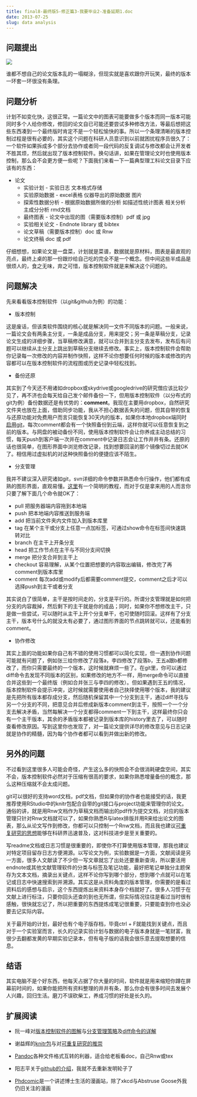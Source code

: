 ```yaml
---
title: final8-最终版5-修正篇3-我要毕业2-准备延期1.doc
date: 2013-07-25
slug: data analysis
---
```


问题提出
--------

![](http://yufree.github.io/blogcn/figure/finaldoc.jpg)

谁都不想自己的论文版本乱的一塌糊涂，但现实就是喜欢跟你开玩笑，最终的版本一环套一环很没有条理。

问题分析
--------

计划不如变化快，这很正常。一篇论文中的图表可能要做多个版本而同一版本可能同时多个人给你修改，修回的论文自已可能还要尝试多种修改方法，等最后想把这些东西凑到一个最终版时肯定不是一个轻松愉快的事。所以一个条理清晰的版本控制过程是很有必要的，其实这个问题在科研人员意识到以前就困扰程序员很久了：一个软件如果拆成多个部分去协作或者同一段代码的反复调试与修改都会让开发者不胜其烦，然后就出现了版本控制软件。换句话讲，如果在管理论文时也使用版本控制，那么会不会更方便一些呢？下面我们来看一下一篇典型理工科论文目录下应该有的东西：

* 论文
  * 实验计划 - 实验日志 文本格式存储
  * 实验原始数据 - excel表格 仪器导出的原始数据 图片
  * 探索性数据分析 - 根据原始数据所做的分析 如描述性统计图表 相关分析 主成分分析 rmd文档
  * 最终图表 - 论文中出现的图（需要版本控制）pdf 或 jpg
  * 实验相关论文 - Endnote library 或 bibtex
  * 论文草稿（需要版本控制）doc 或 Rnw
  * 论文终稿 doc 或 pdf

仔细想想，如果论文是一盘菜，计划就是菜谱，数据就是原材料，图表是最直观的亮点，最终上桌的那一份跟炒给自己吃的完全不是一个概念。但中间这些半成品是很烦人的，食之无味，弃之可惜，版本控制软件就是来解决这个问题的。

问题解决
--------

先来看看版本控制软件（以git&github为例）的功能：

* 版本控制

这是废话，但该类软件围绕的核心就是解决同一文件不同版本的问题。一般来说，一篇论文会有两条主分支，一条是成品分支，用来提交；另一条是草稿分支，记录论文生成的详细步骤，当草稿修改满意，就可以合并到主分支去发布，发布后有问题可以继续从主分支上跳出到草稿分支继续去修改。事实上，版本控制软件会帮助你记录每一次修改的内容并制作快照，这样不论你想要任何时候的版本或修改的内容都可以在版本控制软件的流程图或历史记录中轻松找到。

* 备份还原

其实到了今天还不用诸如dropbox或skydrive或googledrive的研究僧应该比较少见了，再不济也会每天给自己发个邮件备份一下，但用版本控制软件（以分布式的git为例）备份数据还是有优势的：**comment**。我现在主要用dropbox，自然研究文件夹也放在上面，借助同步功能，我从不担心数据丢失的问题，但其自带的恢复与还原功能对免费用户而言只能恢复30天内的版本，如果你本地dropbox端同时[启用git](http://weizhifeng.net/git-with-dropbox.html)，每次comment都会有一个快照备份到云端，这样你就可以任意恢复到之前的版本。与网盘的被动备份不同，使用版本控制软件会让你养成主动总结的习惯，每天push到客户端一次并在comment中记录日志会让工作井井有条。还原的话也很简单，在图形界面中浏览修改记录，找到想要回滚的那个镜像切过去就OK了。相信用过虚拟机的对这种快照备份的便捷应该不陌生。

* 分支管理

我并不建议深入研究诸如git，svn详细的命令参数并熟悉命令行操作，他们都有成熟的图形界面，直观易懂。[这里](http://nyuccl.org/pages/GitTutorial/)有一个简明的教程，而对于仅是拿来用的人而言你只要了解下面几个命令就OK了：

  * pull 把服务器端内容拖到本地端
  * push 把本地端内容推送到服务端
  * add 把当前文件夹内文件加入到版本库里
  * tag 在某个主干或分支上任意一点加标签，可通过show命令在标签间快速跳转对比
  * branch 在主干上开条分支
  * head 把工作节点在主干与不同分支间切换
  * merge 把分支合并到主干上
  * checkout 容易理解，从某个位置把想要的内容取出编辑，修改完了再comment到版本库里
  * comment 每次add或modify后都需要comment提交，comment之后才可以选择push到主干或者分支

其实说白了很简单，主干是按时间走的，分支是平行的。所谓分支管理就是如何把分支的内容裁掉，然后剩下的主干就是你的成品；同时，如果你不想修改主干，只是做一些尝试，可以随时从主干上开个分支单干，也可使随时回滚。这样有了分支主干，版本号什么的就没太有必要了，通过图形界面的节点跳转就可以，还能看到comment。

* 协作修改

其实上面的功能如果你自己有不错的使用习惯都可以简化实现，但一遇到协作问题可能就有问题了，例如张三给你修改了段落a，李四修改了段落b，王五a跟b都修改了，而你只需要最终的一个版本，这时候就麻烦一些了。在git里，你可以通过diff命令去发现不同版本的区别，如果修改的地方不一样，用merge命令可以直接合并这些到一个最终版（例如合并张三与李四的修改）。但如果遇到王五的情况，版本控制软件会提示冲突，这时候就需要使用者自己抉择使用哪个版本，我的建议是先把所有版本都存成分支，然后随机保留其中一个分支到主干，通过diff寻找与另一个分支的不同，把意见合并后修成新版本comment到主干，按照一个一个分支去解决矛盾，当然每解决一个分支都得comment一下到主干，这样最终你只会有一个主干版本，其余的矛盾版本都被记录到版本库的history里去了，可以随时查看修改原因。写到这里你也发现了，对一篇论文提供详尽的修改意见与日志记录就是协作的精髓，因为每个协作者都可以看到并做出新的修改。

另外的问题
----------

不过看到这里很多人可能会奇怪，产生这么多的快照会不会很消耗硬盘空间，其实不会，版本控制软件必然对于压缩有很高的要求，如果你熟悉增量备份的概念，那么这种压缩就不会太成问题。

git可以很好的支持word文档，pdf文档，但如果你的协作者也能接受的话，我更推荐使用RStudio中的knitr包配合自带的git接口与project功能来管理你的论文。通俗的讲，就是用Rnw文档作为草稿文档而输出的pdf作为提交文档，对应的版本管理只针对Rnw文档就可以了，如果你熟悉R与latex排版并用R来给出论文的图表，那么从论文写作到修改，你都可以只控制一个Rnw文档，而且我也建议[可重复研究的思想](http://blog.sciencenet.cn/blog-41174-447716.html)能够在科研界迅速普及，这对科技进步是至关重要的。

写readme文档或日志习惯是很重要的，即使你不打算使用版本管理，那我也建议对特定项目留存日志方便溯源。以写论文为例，实验数据是一方面，文献阅读是另一方面，很多人文献读了不少但一写文章就忘了出处还要重新查询，所以要活用endnote或其他文献管理软件的分类与标签及笔记功能，最好把笔记单独分主题保存为文本文档，摘录出关键点，这样不论你写到哪个部分，想到哪个点就可以在笔记或日志中快速搜索到并溯源。其实这是从资料角度的版本管理，你需要的是看过资料后的感想与启示，这个东西提炼出来资料本身存个档就好了。很多人习惯于在文献上进行标注，只要你回头还查的到也无所谓，但实际情况往往是看过当时很有感触，很快就忘记了，所以把重要的东西提炼成笔记很重要，只要能查到你也没必要去记实际内容。

关于最开始的计划，最好也有个电子版存档，毕竟ctrl + F就能找到关键点，而且对于一个实验室而言，长久的记录实验计划与数据的电子版本身就是一笔财富，我很少去翻都发黄的早期实验记录本，但有电子版的话我会很乐意去提取想要的信息。

结语
--------

其实电脑不是个好东西，他每天占据了你大量的时间，软件就是用来缩短你蹲在屏幕前时间的，如果你能把所有资料整理的井井有条，那么你会有很多时间去发展个人兴趣，回归生活。磨刀不误砍柴工，养成习惯的好处是长久的。

扩展阅读
--------

* 阮一峰对[版本控制软件的图解](http://www.ruanyifeng.com/blog/2008/12/a_visual_guide_to_version_control.html)与[分支管理策略](http://www.ruanyifeng.com/blog/2012/07/git.html)及[diff命令的详解](http://www.ruanyifeng.com/blog/2012/08/how_to_read_diff.html)

* 谢益辉的[knitr包](http://yihui.name/knitr/)与对[可重复研究的推崇](http://cos.name/2012/06/reproducible-research-with-knitr/)

* [Pandoc](http://johnmacfarlane.net/pandoc/)各种文件格式互转的利器，适合给老板看doc，自己Rnw或tex

* 阳志平关于[github的介绍](http://www.yangzhiping.com/tech/github.html)，我就不去重新发明轮子了

* [Phdcomic](http://www.phdcomics.com/)是一个讲述博士生活的漫画站，除了xkcd与Abstruse Goose外我仍旧关注的漫画 
